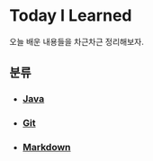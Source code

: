 # Today I Learned

오늘 배운 내용들을 차근차근 정리해보자.



## 분류

- ### [Java](./Java)


- ### [Git](./Markdown)


- ### [Markdown](./Markdown)


